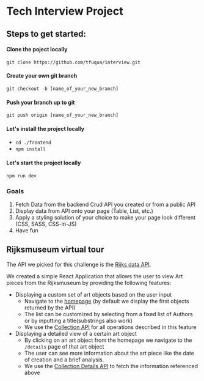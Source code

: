 # Tech Interview Project

## Steps to get started:

#### Clone the poject locally
`git clone https://github.com/tfuqua/interview.git`

#### Create your own git branch
`git checkout -b [name_of_your_new_branch]`

#### Push your branch up to git
`git push origin [name_of_your_new_branch]`

#### Let's install the project locally
- `cd ./frontend`
- `npm install`

#### Let's start the project locally
`npm run dev`

### Goals
1. Fetch Data from the backend Crud API you created or from a public API
2. Display data from API onto your page (Table, List, etc.)
3. Apply a styling solution of your choice to make your page look different (CSS, SASS, CSS-in-JS)
4. Have fun


## Rijksmuseum virtual tour

The API we picked for this challenge is the [Rijks data API](https://data.rijksmuseum.nl/object-metadata/api).

We created a simple React Application that allows the user to view Art pieces from the Rijksmuseum by providing the following features:

- Displaying a custom set of art objects based on the user input
  - Navigate to the [homepage](http://localhost:5173/) (by default we display the first objects returned by the API)
  - The list can be customized by selecting from a fixed list of Authors or by inputting a title(substrings also work)
  - We use the [Collection API](https://data.rijksmuseum.nl/object-metadata/api/#collection-api) for all operations described in this feature
- Displaying a detailed view of a certain art object
  - By clicking on an art object from the homepage we navigate to the `/details` page of that art object
  - The user can see more information about the art piece like the date of creation and a brief analysis.
  - We use the [Collection Details API](https://data.rijksmuseum.nl/object-metadata/api/#collection-details-api) to fetch the information referenced above

